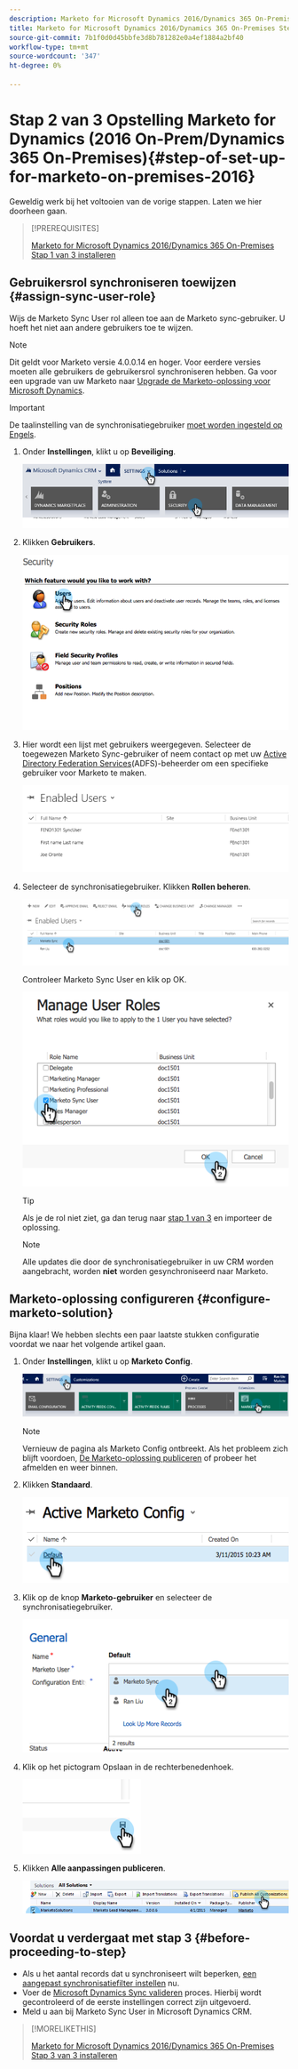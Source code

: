 ```yaml
---
description: Marketo for Microsoft Dynamics 2016/Dynamics 365 On-Premises Step 2 of 3 - Marketo Docs - Productdocumentatie installeren
title: Marketo for Microsoft Dynamics 2016/Dynamics 365 On-Premises Step 2 of 3 installeren
source-git-commit: 7b1f0d0d45bbfe3d8b781282e0a4ef1884a2bf40
workflow-type: tm+mt
source-wordcount: '347'
ht-degree: 0%

---
```


# Stap 2 van 3 Opstelling Marketo for Dynamics (2016 On-Prem/Dynamics 365 On-Premises){#step-of-set-up-for-marketo-on-premises-2016}

Geweldig werk bij het voltooien van de vorige stappen. Laten we hier doorheen gaan.

>[!PREREQUISITES]
>
>[Marketo for Microsoft Dynamics 2016/Dynamics 365 On-Premises Stap 1 van 3 installeren](/help/marketo/product-docs/crm-sync/microsoft-dynamics-sync/sync-setup/microsoft-dynamics-2016-dynamics-365-on-premises/step-1-of-3-install.md)

## Gebruikersrol synchroniseren toewijzen {#assign-sync-user-role}

Wijs de Marketo Sync User rol alleen toe aan de Marketo sync-gebruiker. U hoeft het niet aan andere gebruikers toe te wijzen.

>[!NOTE]
>
>Dit geldt voor Marketo versie 4.0.0.14 en hoger. Voor eerdere versies moeten alle gebruikers de gebruikersrol synchroniseren hebben. Ga voor een upgrade van uw Marketo naar [Upgrade de Marketo-oplossing voor Microsoft Dynamics](/help/marketo/product-docs/crm-sync/microsoft-dynamics-sync/sync-setup/update-the-marketo-solution-for-microsoft-dynamics.md).

>[!IMPORTANT]
>
>De taalinstelling van de synchronisatiegebruiker [moet worden ingesteld op Engels](https://portal.dynamics365support.com/knowledgebase/article/KA-01201/en-us).

1. Onder **Instellingen**, klikt u op **Beveiliging**.

   ![](assets/assign1.png)

1. Klikken **Gebruikers**.

   ![](assets/assign2.png)

1. Hier wordt een lijst met gebruikers weergegeven. Selecteer de toegewezen Marketo Sync-gebruiker of neem contact op met uw [Active Directory Federation Services](https://msdn.microsoft.com/en-us/library/bb897402.aspx)(ADFS)-beheerder om een specifieke gebruiker voor Marketo te maken.

   ![](assets/image2015-3-26-10-3a39-3a35.png)

1. Selecteer de synchronisatiegebruiker. Klikken **Rollen beheren**.

   ![](assets/assign4.png)

   Controleer Marketo Sync User en klik op OK.

   ![](assets/assign5.png)

   >[!TIP]
   >
   >Als je de rol niet ziet, ga dan terug naar [stap 1 van 3](/help/marketo/product-docs/crm-sync/microsoft-dynamics-sync/sync-setup/microsoft-dynamics-2016-dynamics-365-on-premises/step-1-of-3-install.md) en importeer de oplossing.

   >[!NOTE]
   >
   >Alle updates die door de synchronisatiegebruiker in uw CRM worden aangebracht, worden **niet** worden gesynchroniseerd naar Marketo.

## Marketo-oplossing configureren {#configure-marketo-solution}

Bijna klaar! We hebben slechts een paar laatste stukken configuratie voordat we naar het volgende artikel gaan.

1. Onder **Instellingen**, klikt u op **Marketo Config**.

   ![](assets/configure1.png)

   >[!NOTE]
   >
   >Vernieuw de pagina als Marketo Config ontbreekt. Als het probleem zich blijft voordoen, [De Marketo-oplossing publiceren](/help/marketo/product-docs/crm-sync/microsoft-dynamics-sync/sync-setup/microsoft-dynamics-2016-dynamics-365-on-premises/step-1-of-3-install.md) of probeer het afmelden en weer binnen.

1. Klikken **Standaard**.

   ![](assets/configure2.png)

1. Klik op de knop **Marketo-gebruiker** en selecteer de synchronisatiegebruiker.

   ![](assets/configure3.png)

1. Klik op het pictogram Opslaan in de rechterbenedenhoek.

   ![](assets/configure4.png)

1. Klikken **Alle aanpassingen publiceren**.

   ![](assets/publish-all-customizations1.png)

## Voordat u verdergaat met stap 3 {#before-proceeding-to-step}

* Als u het aantal records dat u synchroniseert wilt beperken, [een aangepast synchronisatiefilter instellen](/help/marketo/product-docs/crm-sync/microsoft-dynamics-sync/create-a-custom-dynamics-sync-filter.md) nu.
* Voer de [Microsoft Dynamics Sync valideren](/help/marketo/product-docs/crm-sync/microsoft-dynamics-sync/sync-setup/validate-microsoft-dynamics-sync.md) proces. Hierbij wordt gecontroleerd of de eerste instellingen correct zijn uitgevoerd.
* Meld u aan bij Marketo Sync User in Microsoft Dynamics CRM.

>[!MORELIKETHIS]
>
>[Marketo for Microsoft Dynamics 2016/Dynamics 365 On-Premises Stap 3 van 3 installeren](/help/marketo/product-docs/crm-sync/microsoft-dynamics-sync/sync-setup/microsoft-dynamics-2016-dynamics-365-on-premises/step-3-of-3-connect.md)
